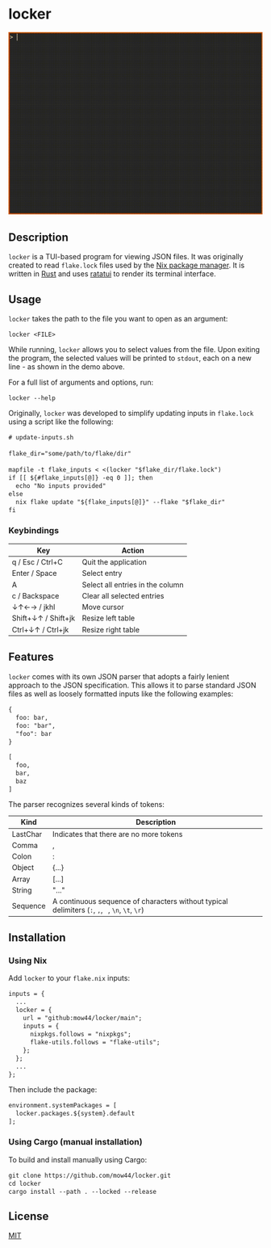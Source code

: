 # locker

<p align="center"><img src="demo.gif" alt="demo"></p>

## Description

`locker` is a TUI-based program for viewing JSON files. It was originally created to read `flake.lock` files used by the [Nix package manager](https://nixos.org/). It is written in [Rust](https://www.rust-lang.org/) and uses [ratatui](https://ratatui.rs/) to render its terminal interface.

## Usage

`locker` takes the path to the file you want to open as an argument:
```
locker <FILE>
```

While running, `locker` allows you to select values from the file. Upon exiting the program, the selected values will be printed to `stdout`, each on a new line - as shown in the demo above.

For a full list of arguments and options, run:
```
locker --help
```

Originally, `locker` was developed to simplify updating inputs in `flake.lock` using a script like the following:
```
# update-inputs.sh

flake_dir="some/path/to/flake/dir"

mapfile -t flake_inputs < <(locker "$flake_dir/flake.lock")
if [[ ${#flake_inputs[@]} -eq 0 ]]; then
  echo "No inputs provided"
else
  nix flake update "${flake_inputs[@]}" --flake "$flake_dir"
fi
```

### Keybindings

| Key                 | Action                           |
|---------------------|----------------------------------|
| q / Esc / Ctrl+C    | Quit the application             |
| Enter / Space       | Select entry                     |
| A                   | Select all entries in the column |
| c / Backspace       | Clear all selected entries       |
| ↓↑←→ / jkhl         | Move cursor                      |
| Shift+↓↑ / Shift+jk | Resize left table                |
| Ctrl+↓↑ / Ctrl+jk   | Resize right table               |

## Features

`locker` comes with its own JSON parser that adopts a fairly lenient approach to the JSON specification. This allows it to parse standard JSON files as well as loosely formatted inputs like the following examples:
```
{
  foo: bar,
  foo: "bar",
  "foo": bar
}
```

```
[
  foo,
  bar,
  baz
]
```

The parser recognizes several kinds of tokens:

| Kind     | Description                                                                                      |
|----------|--------------------------------------------------------------------------------------------------|
| LastChar | Indicates that there are no more tokens                                                          |
| Comma    | ,                                                                                                |
| Colon    | :                                                                                                |
| Object   | {...}                                                                                            |
| Array    | [...]                                                                                            |
| String   | "..."                                                                                            |
| Sequence | A continuous sequence of characters without typical delimiters (`:`, `,`, ` `, `\n`, `\t`, `\r`) |

## Installation

### Using Nix

Add `locker` to your `flake.nix` inputs:
```
inputs = {
  ...
  locker = {
    url = "github:mow44/locker/main";
    inputs = {
      nixpkgs.follows = "nixpkgs";
      flake-utils.follows = "flake-utils";
    };
  };
  ...
};
```

Then include the package:
```
environment.systemPackages = [
  locker.packages.${system}.default
];
```

### Using Cargo (manual installation)

To build and install manually using Cargo:
```
git clone https://github.com/mow44/locker.git
cd locker
cargo install --path . --locked --release
```

## License

[MIT](LICENSE)
